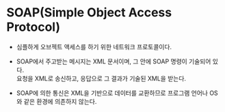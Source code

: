 

# SOAP(Simple Object Access Protocol)

* 심플하게 오브젝트 액세스를 하기 위한 네트워크 프로토콜이다.

* SOAP에서 주고받는 메시지는 XML 문서이며, 그 안에 SOAP 명령이 기술되어 있다. <br> 요청을 XML로 송신하고, 응답으로 그 결과가 기술된 XML을 받는다.

* SOAP에 의한 통신은 XML을 기반으로 데이터를 교환하므로 프로그램 언어나 OS와 같은 환경에 의존하지 않는다.
